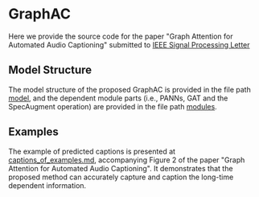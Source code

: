 # GraphAC

Here we provide the source code for the paper "Graph Attention for Automated Audio Captioning" submitted to [IEEE Signal Processing Letter]()

## Model Structure

The model structure of the proposed GraphAC is provided in the file path [model](./model/), and the dependent module parts (i.e., PANNs, GAT and the SpecAugment operation) are provided in the file path [modules](./modules/).

## Examples

The example of predicted captions is presented at [captions_of_examples.md](captions_of_examples.md), accompanying Figure 2 of the paper "Graph Attention for Automated Audio Captioning". It demonstrates that the proposed method can accurately capture and caption the long-time dependent information.
